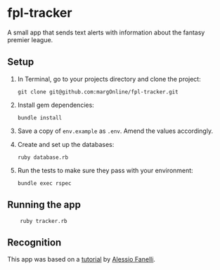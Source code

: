 # fpl-tracker
 
A small app that sends text alerts with information about the fantasy premier league.

## Setup

1.  In Terminal, go to your projects directory and clone the project:

        git clone git@github.com:margOnline/fpl-tracker.git

2.  Install gem dependencies:

        bundle install

3.  Save a copy of `env.example` as `.env`.
    Amend the values accordingly.

4.  Create and set up the databases:

        ruby database.rb

5.  Run the tests to make sure they pass with your environment:

        bundle exec rspec

## Running the app

        ruby tracker.rb

## Recognition
This app was based on a [tutorial](https://github.com/FanaHOVA/twilio-dfs-tracker/blob/master/Gemfile) by [Alessio Fanelli](https://github.com/FanaHOVA).
